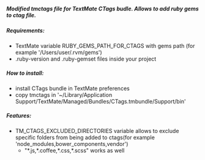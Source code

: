 ##### Modified tmctags file for TextMate CTags budle. Allows to add ruby gems to ctag file.  

##### Requirements:  

- TextMate variable RUBY_GEMS_PATH_FOR_CTAGS with gems path (for example '/Users/user/.rvm/gems')  
- .ruby-version and .ruby-gemset files inside your project  

##### How to install:  

- install CTags bundle in TextMate preferences
- copy tmctags in '~/Library/Application Support/TextMate/Managed/Bundles/CTags.tmbundle/Support/bin'  

##### Features:  

- TM_CTAGS_EXCLUDED_DIRECTORIES variable allows to exclude specific folders from being added to ctags(for example 'node_modules,bower_components,vendor')  
  -  "\*.js,\*.coffee,\*.css,\*.scss" works as well